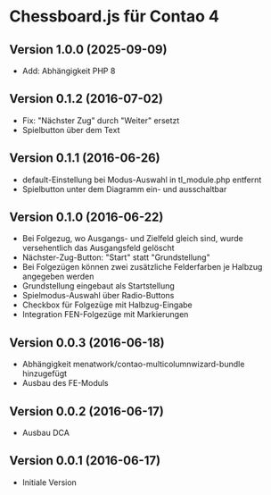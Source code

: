 # Chessboard.js für Contao 4

## Version 1.0.0 (2025-09-09)

* Add: Abhängigkeit PHP 8

## Version 0.1.2 (2016-07-02)

* Fix: "Nächster Zug" durch "Weiter" ersetzt
* Spielbutton über dem Text

## Version 0.1.1 (2016-06-26)

* default-Einstellung bei Modus-Auswahl in tl_module.php entfernt
* Spielbutton unter dem Diagramm ein- und ausschaltbar

## Version 0.1.0 (2016-06-22)

* Bei Folgezug, wo Ausgangs- und Zielfeld gleich sind, wurde versehentlich das Ausgangsfeld gelöscht
* Nächster-Zug-Button: "Start" statt "Grundstellung"
* Bei Folgezügen können zwei zusätzliche Felderfarben je Halbzug angegeben werden
* Grundstellung eingebaut als Startstellung
* Spielmodus-Auswahl über Radio-Buttons
* Checkbox für Folgezüge mit Halbzug-Eingabe
* Integration FEN-Folgezüge mit Markierungen

## Version 0.0.3 (2016-06-18)

* Abhängigkeit menatwork/contao-multicolumnwizard-bundle hinzugefügt
* Ausbau des FE-Moduls

## Version 0.0.2 (2016-06-17)

* Ausbau DCA

## Version 0.0.1 (2016-06-17)

* Initiale Version
